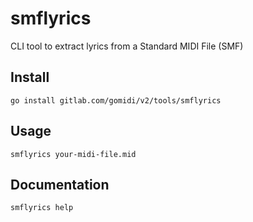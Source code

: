 # smflyrics

CLI tool to extract lyrics from a Standard MIDI File (SMF)

## Install

    go install gitlab.com/gomidi/v2/tools/smflyrics

## Usage

    smflyrics your-midi-file.mid

## Documentation

    smflyrics help